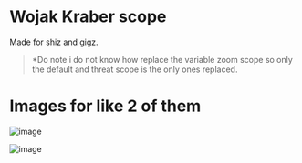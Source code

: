 # Wojak Kraber scope
Made for shiz and gigz.
> *Do note i do not know how replace the variable zoom scope so only the default and threat scope is the only ones replaced.

# Images for like 2 of them

![image](https://cdn.discordapp.com/attachments/658383404613763105/1007303023036469379/unknown.png)

![image](https://cdn.discordapp.com/attachments/658383404613763105/1007312297351467048/unknown.png)